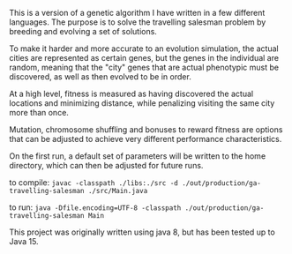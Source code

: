 This is a version of a genetic algorithm I have written in a few different languages. The purpose is to solve the travelling salesman problem by breeding and evolving a set of solutions.

To make it harder and more accurate to an evolution simulation, the actual cities are represented as certain genes, but the genes in the individual are random, meaning that the "city" genes that are actual phenotypic must be discovered, as well as then evolved to be in order. 

At a high level, fitness is measured as having discovered the actual locations and minimizing distance, while penalizing visiting the same city more than once.

Mutation, chromosome shuffling and bonuses to reward fitness are options that can be adjusted to achieve very different performance characteristics.

On the first run, a default set of parameters will be written to the home directory, which can then be adjusted for future runs.

to compile:
`javac -classpath ./libs:./src -d ./out/production/ga-travelling-salesman ./src/Main.java`

to run:
`java -Dfile.encoding=UTF-8 -classpath ./out/production/ga-travelling-salesman Main`

This project was originally written using java 8, but has been tested up to Java 15.